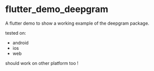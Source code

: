 # flutter_demo_deepgram

A flutter demo to show a working example of the deepgram package.

tested on: 
- android
- ios
- web 

should work on other platform too !